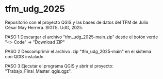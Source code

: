 # tfm_udg_2025
Repositorio con el proyecto QGIS y las bases de datos del TFM de Julio César May Herrera. SIGTE. UdG, 2025.

PASO 1
Descargar el archivo "tfm_udg_2025-main.zip" desde el botón verde "<> Code" -> "Download ZIP"

PASO 2
Descomprimir el archivo .zip "tfm_udg_2025-main" en el sistema con QGIS instalado.

PASO 3
Ejecutar el programa QGIS y abrir el proyecto: "Trabajo_Final_Master_qgis.qgz".